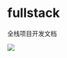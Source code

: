 # fullstack
全栈项目开发文档

  <img src="https://cdn.jsdelivr.net/gh/shengxinjing/static/fullstack/01.intro.jpeg"></img>